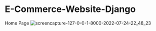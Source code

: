 # E-Commerce-Website-Django
Home Page
![screencapture-127-0-0-1-8000-2022-07-24-22_48_23](https://user-images.githubusercontent.com/98261745/180659606-e408ce6d-87eb-4950-bf08-845b058dab26.png)
